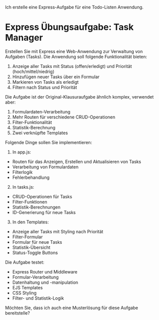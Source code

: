 Ich erstelle eine Express-Aufgabe für eine Todo-Listen Anwendung.



# Express Übungsaufgabe: Task Manager

Erstellen Sie mit Express eine Web-Anwendung zur Verwaltung von Aufgaben (Tasks). Die Anwendung soll folgende Funktionalität bieten:

1. Anzeige aller Tasks mit Status (offen/erledigt) und Priorität (hoch/mittel/niedrig)
2. Hinzufügen neuer Tasks über ein Formular
3. Markieren von Tasks als erledigt
4. Filtern nach Status und Priorität

Die Aufgabe ist der Original-Klausuraufgabe ähnlich komplex, verwendet aber:

1. Formulardaten-Verarbeitung
2. Mehr Routen für verschiedene CRUD-Operationen
3. Filter-Funktionalität
4. Statistik-Berechnung
5. Zwei verknüpfte Templates

Folgende Dinge sollen Sie implementieren:

1. In app.js:
- Routen für das Anzeigen, Erstellen und Aktualisieren von Tasks
- Verarbeitung von Formulardaten
- Filterlogik
- Fehlerbehandlung

2. In tasks.js:
- CRUD-Operationen für Tasks
- Filter-Funktionen
- Statistik-Berechnungen
- ID-Generierung für neue Tasks

3. In den Templates:
- Anzeige aller Tasks mit Styling nach Priorität
- Filter-Formular
- Formular für neue Tasks
- Statistik-Übersicht
- Status-Toggle Buttons

Die Aufgabe testet:
- Express Router und Middleware
- Formular-Verarbeitung
- Datenhaltung und -manipulation
- EJS Templates
- CSS Styling
- Filter- und Statistik-Logik

Möchten Sie, dass ich auch eine Musterlösung für diese Aufgabe bereitstelle?